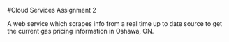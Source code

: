 #Cloud Services Assignment 2

A web service which scrapes info from a real time up to date source to get the current gas pricing information in Oshawa, ON.